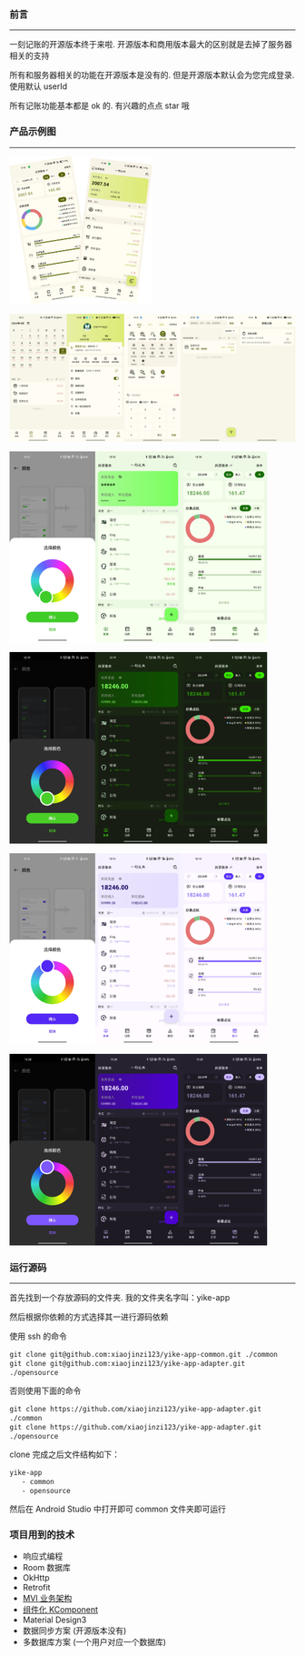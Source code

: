 ### 前言

---

一刻记账的开源版本终于来啦. 开源版本和商用版本最大的区别就是去掉了服务器相关的支持

所有和服务器相关的功能在开源版本是没有的. 但是开源版本默认会为您完成登录. 使用默认 userId

所有记账功能基本都是 ok 的. 有兴趣的点点 star 哦

### 产品示例图

---

<img src="./images/appDesc.png" width=50% />

<img src="./images/calendar.jpeg" width=20% /><img src="./images/my.jpeg" width=20% /><img src="./images/billCrud.jpeg" width=20% /><img src="./images/search.jpeg" width=20% /><img src="./images/billCycle.jpg" width=20% />

<img src="./images/skin2-1.jpeg"  width=30%/><img src="./images/skin2-2.jpeg"  width=30%/><img src="./images/skin2-3.jpeg"  width=30%/>

<img src="./images/skin2-4.jpeg"  width=30%/><img src="./images/skin2-5.jpeg"  width=30%/><img src="./images/skin2-6.jpeg"  width=30%/>

<img src="./images/skin1-1.jpeg"  width=30%/><img src="./images/skin1-2.jpeg"  width=30%/><img src="./images/skin1-3.jpeg"  width=30%/>

<img src="./images/skin1-4.jpeg"  width=30%/><img src="./images/skin1-5.jpeg"  width=30%/><img src="./images/skin1-6.jpeg"  width=30%/>

### 运行源码

---

首先找到一个存放源码的文件夹. 我的文件夹名字叫：yike-app

然后根据你依赖的方式选择其一进行源码依赖

使用 ssh 的命令

```Text
git clone git@github.com:xiaojinzi123/yike-app-common.git ./common
git clone git@github.com:xiaojinzi123/yike-app-adapter.git ./opensource
```

否则使用下面的命令

```Text
git clone https://github.com/xiaojinzi123/yike-app-adapter.git ./common
git clone https://github.com/xiaojinzi123/yike-app-adapter.git ./opensource
```

clone 完成之后文件结构如下：

```Text
yike-app
   - common
   - opensource
```

然后在 Android Studio 中打开即可 common 文件夹即可运行

### 项目用到的技术

- 响应式编程
- Room 数据库
- OkHttp
- Retrofit
- [MVI 业务架构](https://github.com/xiaojinzi123/AndroidReactive)
- [组件化 KComponent](https://github.com/xiaojinzi123/KComponent)
- Material Design3
- 数据同步方案 (开源版本没有)
- 多数据库方案 (一个用户对应一个数据库)
